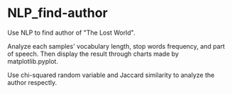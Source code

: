 # NLP_find-author

Use NLP to find author of "The Lost World".

Analyze each samples' vocabulary length, stop words frequency, and part of speech. Then display the result through charts made by matplotlib.pyplot.

Use chi-squared random variable and Jaccard similarity to analyze the author respectly.
